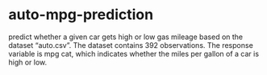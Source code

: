 # auto-mpg-prediction
predict whether a given car gets high or low gas mileage based on the dataset “auto.csv”. The dataset contains 392 observations. The response variable is mpg cat, which indicates whether the miles per gallon of a car is high or low.
